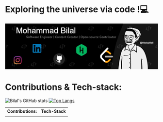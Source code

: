<h1>Exploring the universe via code !💻</h1>

<img src= "https://github.com/thisisbillall/thisisbillall/blob/main/img/Banner.jpg"/>
<h1><b>Contributions & Tech-stack:</b></h1>

![Bilal's GitHub stats](https://github-readme-stats.vercel.app/api?username=thisisbillall&show_icons=true)
[![Top Langs](https://github-readme-stats.vercel.app/api/top-langs/?username=thisisbillall&langs_count=8)](https://github.com/thisisbillall/github-readme-stats)

<table>
  <tr>
      <th>Contributions:</th>
      <th>Tech-Stack</th>
  </tr>
   <tr>
      <td><td>
  </tr>
</table>
